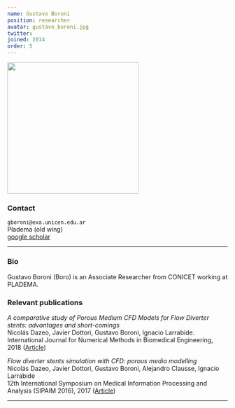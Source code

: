 ```yaml
---
name: Gustavo Boroni
position: researcher
avatar: gustavo_boroni.jpg
twitter:
joined: 2014
order: 5
---
```


<img width="300" src="{{site.baseurl}}/images/people/{{page.avatar}}" data-action="zoom">

### Contact

<i class="fa fa-envelope-o"></i>  `gboroni@exa.unicen.edu.ar`<br>
<i class="fa fa-building"></i> Pladema (old wing) <br>
<i class="fa fa-bar-chart"></i> [google scholar](https://scholar.google.es/citations?user=LX6b2wsAAAAJ&hl=en)

<hr>

### Bio

Gustavo Boroni (Boro) is an Associate Researcher from CONICET working at PLADEMA.

### Relevant publications

_A comparative study of Porous Medium CFD Models for Flow Diverter stents: advantages and short-comings_<br> 
Nicolás Dazeo, Javier Dottori, Gustavo Boroni, Ignacio Larrabide. <br>
International Journal for Numerical Methods in Biomedical Engineering, 2018 ([Article](https://doi.org/10.1002/cnm.3145))

_Flow diverter stents simulation with CFD: porous media modelling_<br>
Nicolás Dazeo, Javier Dottori, Gustavo Boroni, Alejandro Clausse, Ignacio Larrabide<br>
12th International Symposium on Medical Information Processing and Analysis (SIPAIM 2016), 2017 ([Article](https://doi.org/10.1117/12.2256674))

<hr>
